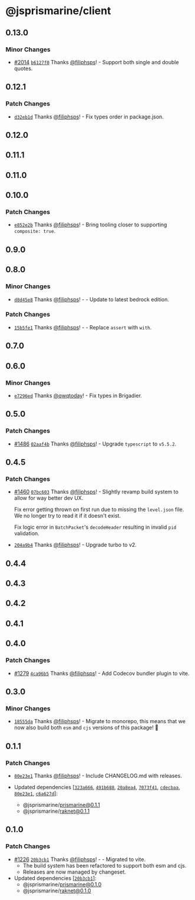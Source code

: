 # @jsprismarine/client

## 0.13.0

### Minor Changes

- [#2014](https://github.com/JSPrismarine/JSPrismarine/pull/2014) [`b6127f0`](https://github.com/JSPrismarine/JSPrismarine/commit/b6127f038a46a6442065d625f8b1986060b733d7) Thanks [@filiphsps](https://github.com/filiphsps)! - Support both single and double quotes.

## 0.12.1

### Patch Changes

- [`d32eb1d`](https://github.com/JSPrismarine/JSPrismarine/commit/d32eb1d812125a096cf33d4eea94c6a662c15b72) Thanks [@filiphsps](https://github.com/filiphsps)! - Fix types order in package.json.

## 0.12.0

## 0.11.1

## 0.11.0

## 0.10.0

### Patch Changes

- [`e852e2b`](https://github.com/JSPrismarine/JSPrismarine/commit/e852e2b5beb6418d9aaae7574c21b1cfde048a0a) Thanks [@filiphsps](https://github.com/filiphsps)! - Bring tooling closer to supporting `composite: true`.

## 0.9.0

## 0.8.0

### Minor Changes

- [`d8d45e8`](https://github.com/JSPrismarine/JSPrismarine/commit/d8d45e838af9e5a15269064c7cf24de87f10ab6a) Thanks [@filiphsps](https://github.com/filiphsps)! - - Update to latest bedrock edition.

### Patch Changes

- [`15b5fe1`](https://github.com/JSPrismarine/JSPrismarine/commit/15b5fe169a7917d199de273d1906a78c4b768cb7) Thanks [@filiphsps](https://github.com/filiphsps)! - - Replace `assert` with `with`.

## 0.7.0

## 0.6.0

### Minor Changes

- [`e7296ed`](https://github.com/JSPrismarine/JSPrismarine/commit/e7296edd74198c5bed6732424a74829d9c0fad46) Thanks [@qwqtoday](https://github.com/qwqtoday)! - Fix types in Brigadier.

## 0.5.0

### Patch Changes

- [#1486](https://github.com/JSPrismarine/JSPrismarine/pull/1486) [`02aaf4b`](https://github.com/JSPrismarine/JSPrismarine/commit/02aaf4b0082e76f4f438f59dacd373a04959df53) Thanks [@filiphsps](https://github.com/filiphsps)! - Upgrade `typescript` to `v5.5.2`.

## 0.4.5

### Patch Changes

- [#1460](https://github.com/JSPrismarine/JSPrismarine/pull/1460) [`07bc603`](https://github.com/JSPrismarine/JSPrismarine/commit/07bc603b887eb5cf0b69646bd7799abd035a21fe) Thanks [@filiphsps](https://github.com/filiphsps)! - Slightly revamp build system to allow for way better dev UX.

    Fix error getting thrown on first run due to missing the `level.json`
    file. We no longer try to read it if it doesn't exist.

    Fix logic error in `BatchPacket`'s `decodeHeader` resulting in invalid
    `pid` validation.

- [`204a9b4`](https://github.com/JSPrismarine/JSPrismarine/commit/204a9b4c142fe89d5d63e2f72ba3cb89f9b375e3) Thanks [@filiphsps](https://github.com/filiphsps)! - Upgrade turbo to v2.

## 0.4.4

## 0.4.3

## 0.4.2

## 0.4.1

## 0.4.0

### Patch Changes

- [#1279](https://github.com/JSPrismarine/JSPrismarine/pull/1279) [`4ca96b5`](https://github.com/JSPrismarine/JSPrismarine/commit/4ca96b59696dbe67e39b7f46d85fe421a74d23d5) Thanks [@filiphsps](https://github.com/filiphsps)! - Add Codecov bundler plugin to vite.

## 0.3.0

### Minor Changes

- [`18555da`](https://github.com/JSPrismarine/JSPrismarine/commit/18555da4a0e01bb6fe8996eef822a58bf4c18f59) Thanks [@filiphsps](https://github.com/filiphsps)! - Migrate to monorepo, this means that we now also build both `esm` and
  `cjs` versions of this package! :rocket:

## 0.1.1

### Patch Changes

- [`80e23e1`](https://github.com/JSPrismarine/JSPrismarine/commit/80e23e17c0111eac2df98f73cdeec5730bd9abf5) Thanks [@filiphsps](https://github.com/filiphsps)! - Include CHANGELOG.md with releases.

- Updated dependencies [[`323a666`](https://github.com/JSPrismarine/JSPrismarine/commit/323a666b2d4b82e399ff21711ff8cc7ca6f520dd), [`491b688`](https://github.com/JSPrismarine/JSPrismarine/commit/491b688adc0c38426b767646b6cc748b8e774e30), [`20a8ea4`](https://github.com/JSPrismarine/JSPrismarine/commit/20a8ea47c25eaf21548f1994bf915c4c22a0f395), [`7073f41`](https://github.com/JSPrismarine/JSPrismarine/commit/7073f414487b7403765686b05d04f99c6878d88a), [`cdecbaa`](https://github.com/JSPrismarine/JSPrismarine/commit/cdecbaaf823a6f2db15e1793b50da9925deb3716), [`80e23e1`](https://github.com/JSPrismarine/JSPrismarine/commit/80e23e17c0111eac2df98f73cdeec5730bd9abf5), [`c6a627d`](https://github.com/JSPrismarine/JSPrismarine/commit/c6a627da60bae29bd0e6dfead9d44dddbeb0dafd)]:
    - @jsprismarine/prismarine@0.1.1
    - @jsprismarine/raknet@0.1.1

## 0.1.0

### Patch Changes

- [#1226](https://github.com/JSPrismarine/JSPrismarine/pull/1226) [`20b3cb1`](https://github.com/JSPrismarine/JSPrismarine/commit/20b3cb1ee1e2a2c5c45275f9c2a23c9c2507dcf5) Thanks [@filiphsps](https://github.com/filiphsps)! - - Migrated to vite.
    - The build system has been refactored to support both esm and cjs.
    - Releases are now managed by changeset.
- Updated dependencies [[`20b3cb1`](https://github.com/JSPrismarine/JSPrismarine/commit/20b3cb1ee1e2a2c5c45275f9c2a23c9c2507dcf5)]:
    - @jsprismarine/prismarine@0.1.0
    - @jsprismarine/raknet@0.1.0
